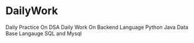 # DailyWork
Daily Practice On DSA 
Daily Work On Backend Language Python Java
Data Base Langauge SQL and Mysql
